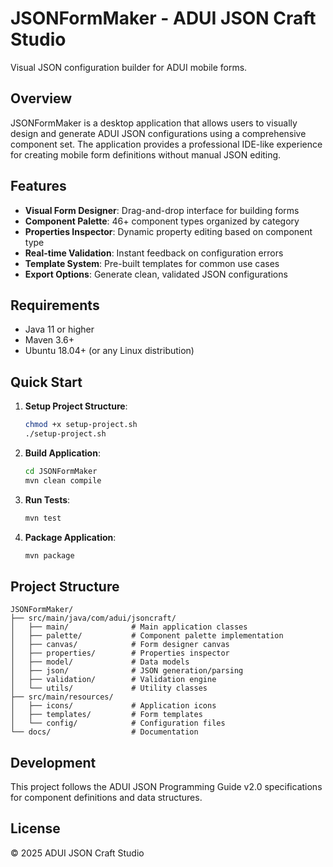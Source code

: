 # JSONFormMaker - ADUI JSON Craft Studio

Visual JSON configuration builder for ADUI mobile forms.

## Overview

JSONFormMaker is a desktop application that allows users to visually design and generate ADUI JSON configurations using a comprehensive component set. The application provides a professional IDE-like experience for creating mobile form definitions without manual JSON editing.

## Features

- **Visual Form Designer**: Drag-and-drop interface for building forms
- **Component Palette**: 46+ component types organized by category
- **Properties Inspector**: Dynamic property editing based on component type
- **Real-time Validation**: Instant feedback on configuration errors
- **Template System**: Pre-built templates for common use cases
- **Export Options**: Generate clean, validated JSON configurations

## Requirements

- Java 11 or higher
- Maven 3.6+
- Ubuntu 18.04+ (or any Linux distribution)

## Quick Start

1. **Setup Project Structure**:
   ```bash
   chmod +x setup-project.sh
   ./setup-project.sh
   ```

2. **Build Application**:
   ```bash
   cd JSONFormMaker
   mvn clean compile
   ```

3. **Run Tests**:
   ```bash
   mvn test
   ```

4. **Package Application**:
   ```bash
   mvn package
   ```

## Project Structure

```
JSONFormMaker/
├── src/main/java/com/adui/jsoncraft/
│   ├── main/              # Main application classes
│   ├── palette/           # Component palette implementation
│   ├── canvas/            # Form designer canvas
│   ├── properties/        # Properties inspector
│   ├── model/             # Data models
│   ├── json/              # JSON generation/parsing
│   ├── validation/        # Validation engine
│   └── utils/             # Utility classes
├── src/main/resources/
│   ├── icons/             # Application icons
│   ├── templates/         # Form templates
│   └── config/            # Configuration files
└── docs/                  # Documentation
```

## Development

This project follows the ADUI JSON Programming Guide v2.0 specifications for component definitions and data structures.

## License

© 2025 ADUI JSON Craft Studio
